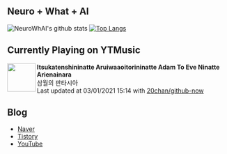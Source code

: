 ## Neuro + What + AI

![NeuroWhAI's github stats](https://github-readme-stats.vercel.app/api?username=neurowhai&count_private=true&show_icons=true)
[![Top Langs](https://github-readme-stats.vercel.app/api/top-langs/?username=neurowhai&layout=compact)](https://github.com/anuraghazra/github-readme-stats)

## Currently Playing on YTMusic

[<img align="left" height="65" src="https://lh3.googleusercontent.com/_FJzqf2viKmLtYrwolAIBpGJY7HQCkaDqeJc1klY7PDmxG8NuVtUySbS9fYuvOAdtcCecJ5hqtPrq0I0">](https://music.youtube.com/channel/UChmAdYjOdnnrSA2kBMKdoYw)

**Itsukatenshininatte Aruiwaaoitorininatte Adam To Eve Ninatte Arienainara**  
삼월의 판타시아  
Last updated at 03/01/2021 15:14 with [20chan/github-now](https://github.com/20chan/github-now)

## Blog

- [Naver](http://blog.naver.com/neurowhai)
- [Tistory](http://neurowhai.tistory.com/)
- [YouTube](https://www.youtube.com/channel/UCB_v1xU6laBHOeH6z4L-Mtw)
